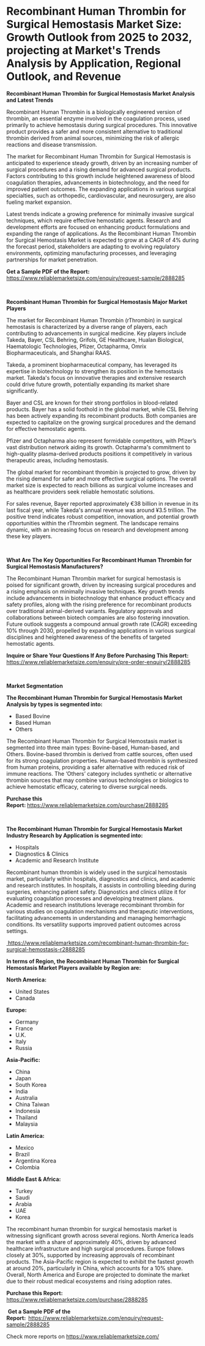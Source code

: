 <p><h1>Recombinant Human Thrombin for Surgical Hemostasis Market Size: Growth Outlook from 2025 to 2032, projecting at Market's Trends Analysis by Application, Regional Outlook, and Revenue</h1></p><p><strong>Recombinant Human Thrombin for Surgical Hemostasis Market Analysis and Latest Trends</strong></p>
<p><p>Recombinant Human Thrombin is a biologically engineered version of thrombin, an essential enzyme involved in the coagulation process, used primarily to achieve hemostasis during surgical procedures. This innovative product provides a safer and more consistent alternative to traditional thrombin derived from animal sources, minimizing the risk of allergic reactions and disease transmission.</p><p>The market for Recombinant Human Thrombin for Surgical Hemostasis is anticipated to experience steady growth, driven by an increasing number of surgical procedures and a rising demand for advanced surgical products. Factors contributing to this growth include heightened awareness of blood coagulation therapies, advancements in biotechnology, and the need for improved patient outcomes. The expanding applications in various surgical specialties, such as orthopedic, cardiovascular, and neurosurgery, are also fueling market expansion.</p><p>Latest trends indicate a growing preference for minimally invasive surgical techniques, which require effective hemostatic agents. Research and development efforts are focused on enhancing product formulations and expanding the range of applications. As the Recombinant Human Thrombin for Surgical Hemostasis Market is expected to grow at a CAGR of 4% during the forecast period, stakeholders are adapting to evolving regulatory environments, optimizing manufacturing processes, and leveraging partnerships for market penetration.</p></p>
<p><strong>Get a Sample PDF of the Report:&nbsp;</strong> <a href="https://www.reliablemarketsize.com/enquiry/request-sample/2888285?utm_campaign=3365&utm_medium=2&utm_source=Github&utm_content=ia&utm_term=14032025&utm_id=recombinant-human-thrombin-for-surgical-hemostasis">https://www.reliablemarketsize.com/enquiry/request-sample/2888285</a></p>
<p>&nbsp;</p>
<p><strong>Recombinant Human Thrombin for Surgical Hemostasis Major Market Players</strong></p>
<p><p>The market for Recombinant Human Thrombin (rThrombin) in surgical hemostasis is characterized by a diverse range of players, each contributing to advancements in surgical medicine. Key players include Takeda, Bayer, CSL Behring, Grifols, GE Healthcare, Hualan Biological, Haematologic Technologies, Pfizer, Octapharma, Omrix Biopharmaceuticals, and Shanghai RAAS.</p><p>Takeda, a prominent biopharmaceutical company, has leveraged its expertise in biotechnology to strengthen its position in the hemostasis market. Takeda's focus on innovative therapies and extensive research could drive future growth, potentially expanding its market share significantly.</p><p>Bayer and CSL are known for their strong portfolios in blood-related products. Bayer has a solid foothold in the global market, while CSL Behring has been actively expanding its recombinant products. Both companies are expected to capitalize on the growing surgical procedures and the demand for effective hemostatic agents.</p><p>Pfizer and Octapharma also represent formidable competitors, with Pfizer’s vast distribution network aiding its growth. Octapharma's commitment to high-quality plasma-derived products positions it competitively in various therapeutic areas, including hemostasis.</p><p>The global market for recombinant thrombin is projected to grow, driven by the rising demand for safer and more effective surgical options. The overall market size is expected to reach billions as surgical volume increases and as healthcare providers seek reliable hemostatic solutions. </p><p>For sales revenue, Bayer reported approximately €38 billion in revenue in its last fiscal year, while Takeda's annual revenue was around ¥3.5 trillion. The positive trend indicates robust competition, innovation, and potential growth opportunities within the rThrombin segment. The landscape remains dynamic, with an increasing focus on research and development among these key players.</p></p>
<p>&nbsp;</p>
<p><strong>What Are The Key Opportunities For Recombinant Human Thrombin for Surgical Hemostasis Manufacturers?</strong></p>
<p><p>The Recombinant Human Thrombin market for surgical hemostasis is poised for significant growth, driven by increasing surgical procedures and a rising emphasis on minimally invasive techniques. Key growth trends include advancements in biotechnology that enhance product efficacy and safety profiles, along with the rising preference for recombinant products over traditional animal-derived variants. Regulatory approvals and collaborations between biotech companies are also fostering innovation. Future outlook suggests a compound annual growth rate (CAGR) exceeding 10% through 2030, propelled by expanding applications in various surgical disciplines and heightened awareness of the benefits of targeted hemostatic agents.</p></p>
<p><strong>Inquire or Share Your Questions If Any Before Purchasing This Report:</strong> <a href="https://www.reliablemarketsize.com/enquiry/pre-order-enquiry/2888285?utm_campaign=3365&utm_medium=2&utm_source=Github&utm_content=ia&utm_term=14032025&utm_id=recombinant-human-thrombin-for-surgical-hemostasis">https://www.reliablemarketsize.com/enquiry/pre-order-enquiry/2888285</a></p>
<p>&nbsp;</p>
<p><strong>Market Segmentation</strong></p>
<p><strong>The Recombinant Human Thrombin for Surgical Hemostasis Market Analysis by types is segmented into:</strong></p>
<p><ul><li>Based Bovine</li><li>Based Human</li><li>Others</li></ul></p>
<p><p>The Recombinant Human Thrombin for Surgical Hemostasis market is segmented into three main types: Bovine-based, Human-based, and Others. Bovine-based thrombin is derived from cattle sources, often used for its strong coagulation properties. Human-based thrombin is synthesized from human proteins, providing a safer alternative with reduced risk of immune reactions. The ‘Others’ category includes synthetic or alternative thrombin sources that may combine various technologies or biologics to achieve hemostatic efficacy, catering to diverse surgical needs.</p></p>
<p><strong>Purchase this Report:&nbsp;</strong><a href="https://www.reliablemarketsize.com/purchase/2888285?utm_campaign=3365&utm_medium=2&utm_source=Github&utm_content=ia&utm_term=14032025&utm_id=recombinant-human-thrombin-for-surgical-hemostasis">https://www.reliablemarketsize.com/purchase/2888285</a></p>
<p>&nbsp;</p>
<p><strong>The Recombinant Human Thrombin for Surgical Hemostasis Market Industry Research by Application is segmented into:</strong></p>
<p><ul><li>Hospitals</li><li>Diagnostics & Clinics</li><li>Academic and Research Institute</li></ul></p>
<p><p>Recombinant human thrombin is widely used in the surgical hemostasis market, particularly within hospitals, diagnostics and clinics, and academic and research institutes. In hospitals, it assists in controlling bleeding during surgeries, enhancing patient safety. Diagnostics and clinics utilize it for evaluating coagulation processes and developing treatment plans. Academic and research institutions leverage recombinant thrombin for various studies on coagulation mechanisms and therapeutic interventions, facilitating advancements in understanding and managing hemorrhagic conditions. Its versatility supports improved patient outcomes across settings.</p></p>
<p><a href="https://www.reliablemarketsize.com/recombinant-human-thrombin-for-surgical-hemostasis-r2888285?utm_campaign=3365&utm_medium=2&utm_source=Github&utm_content=ia&utm_term=14032025&utm_id=recombinant-human-thrombin-for-surgical-hemostasis">&nbsp;https://www.reliablemarketsize.com/recombinant-human-thrombin-for-surgical-hemostasis-r2888285</a></p>
<p><strong>In terms of Region, the Recombinant Human Thrombin for Surgical Hemostasis Market Players available by Region are:</strong></p>
<p>
    <p> <strong> North America: </strong>
        <ul>
            <li>United States</li>
            <li>Canada</li>
        </ul>
        </p> 
    <p> <strong> Europe: </strong>
        <ul>
            <li>Germany</li>
            <li>France</li>
            <li>U.K.</li>
            <li>Italy</li>
            <li>Russia</li>
        </ul>
        </p> 
    <p> <strong> Asia-Pacific: </strong>
        <ul>
            <li>China</li>
            <li>Japan</li>
            <li>South Korea</li>
            <li>India</li>
            <li>Australia</li>
            <li>China Taiwan</li>
            <li>Indonesia</li>
            <li>Thailand</li>
            <li>Malaysia</li>
        </ul>
        </p> 
    <p> <strong> Latin America: </strong>
        <ul>
            <li>Mexico</li>
            <li>Brazil</li>
            <li>Argentina Korea</li>
            <li>Colombia</li>
        </ul>
        </p> 
    <p> <strong> Middle East & Africa: </strong>
        <ul>
            <li>Turkey</li>
            <li>Saudi</li>
            <li>Arabia</li>
            <li>UAE</li>
            <li>Korea</li>
        </ul>
    </p>
    </p>
<p><p>The recombinant human thrombin for surgical hemostasis market is witnessing significant growth across several regions. North America leads the market with a share of approximately 40%, driven by advanced healthcare infrastructure and high surgical procedures. Europe follows closely at 30%, supported by increasing approvals of recombinant products. The Asia-Pacific region is expected to exhibit the fastest growth at around 20%, particularly in China, which accounts for a 10% share. Overall, North America and Europe are projected to dominate the market due to their robust medical ecosystems and rising adoption rates.</p></p>
<p><strong>Purchase this Report: </strong><a href="https://www.reliablemarketsize.com/purchase/2888285?utm_campaign=3365&utm_medium=2&utm_source=Github&utm_content=ia&utm_term=14032025&utm_id=recombinant-human-thrombin-for-surgical-hemostasis">https://www.reliablemarketsize.com/purchase/2888285</a></p>
<p>&nbsp;<strong>Get a Sample PDF of the Report:&nbsp;&nbsp;</strong><a href="https://www.reliablemarketsize.com/enquiry/request-sample/2888285?utm_campaign=3365&utm_medium=2&utm_source=Github&utm_content=ia&utm_term=14032025&utm_id=recombinant-human-thrombin-for-surgical-hemostasis">https://www.reliablemarketsize.com/enquiry/request-sample/2888285</a></p>
<p><strong></strong></p>
<p>Check more reports on <a href="https://www.reliablemarketsize.com/?utm_campaign=3365&utm_medium=2&utm_source=Github&utm_content=ia&utm_term=14032025&utm_id=recombinant-human-thrombin-for-surgical-hemostasis">https://www.reliablemarketsize.com/</a></p>